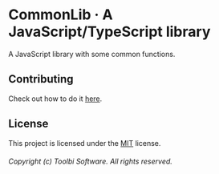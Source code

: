 # CommonLib · A JavaScript/TypeScript library

A JavaScript library with some common functions.

## Contributing

Check out how to do it [here](https://github.com/toolbisoftware/commonlib-js/blob/main/CONTRIBUTING.md).

## License

This project is licensed under the [MIT](https://github.com/toolbisoftware/commonlib-js/blob/main/LICENSE) license.

###### Copyright (c) Toolbi Software. All rights reserved.
